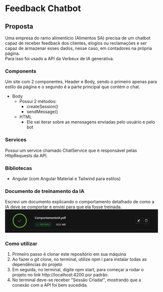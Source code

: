# Feedback Chatbot
## Proposta
Uma empresa do ramo alimentício (Alimentos SA) precisa de um chatbot capaz de receber feedback dos clientes, elogios ou reclamações e ser capaz de armazenar esses dados, nesse caso, em contadores na própria página. <br>
Para isso foi usado a API da Verbeux de IA generativa.

### Components
Um site com 2 componentes, Header e Body, sendo o primeiro apenas para estilo da página e o segundo é a parte principal que contém o chat. <br>

- Body
    - Possui 2 métodos:
        - createSession()
        - sendMessage()
    - HTML
        - Ele vai iterar sobre as menssagens enviadas pelo usuário e pelo bot

### Services
Possui um service chamado ChatService que é responsável pelas HttpRequests da API.

### Bibliotecas
- Angular (com Angular Material e Tailwind para estilos)

### Documento de treinamento da IA
Escrevi um documento explicando o comportamento detalhado de como a IA deve se comportar e enviei para que ela fosse treinada.
![alt text](image.png)

### Como utilizar
1. Primeiro passo é clonar este repositório em sua máquina
2. Ao fazer o git clone, no terminal, utilize npm i para instalar todas as dependências do projeto
3. Em seguida, no terminal, digite npm start, para começar a rodar o projeto no link http://localhost:4200 por padrão.
4. No terminal deve-se receber "Sessão Criada!", mostrando que a conexão com a API foi bem sucedida.

